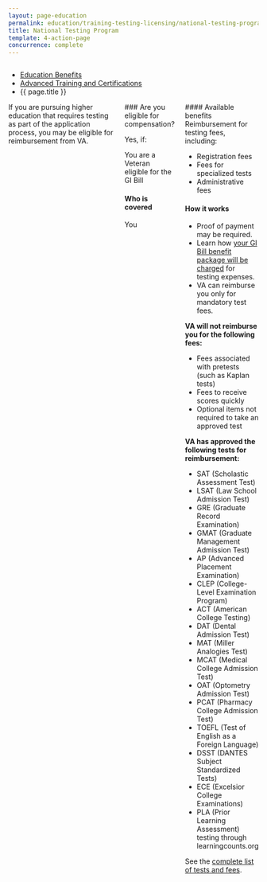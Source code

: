 ```yaml
---
layout: page-education
permalink: education/training-testing-licensing/national-testing-program/index.html
title: National Testing Program
template: 4-action-page
concurrence: complete
---
```


<div class="splash" markdown="0">
<div class="row" markdown="0">
<div class="small-12 columns" markdown="0">

<ul class="breadcrumbs" role="menubar" aria-label="Primary">
<li class="parent"><a href="{{ site.url }}/education/">Education Benefits</a></li>
<li class="parent"><a href="{{ site.url }}/education/training-testing-licensing/">Advanced Training and Certifications</a></li>
<li class="active">{{ page.title }}</li>
</ul>

</div>
</div>
</div>

<div class="main" role="main" markdown="0">

<!--<div class="action-bar">
  <div class="row">
    <div class="small-12 columns">
      
    </div>
  </div>  
</div>-->

<div class="section one" markdown="0">
<div class="primary" markdown="0">
<div class="row" markdown="0">
<div class="small-12 columns" markdown="1">
<div markdown="1">
If you are pursuing higher education that requires testing as part of the application process, you may be eligible for reimbursement from VA.
</div>
<div class="call-out" markdown="1">
### Are you eligible for compensation? 

Yes, if: 

You are a Veteran eligible for the GI Bill

#### Who is covered

You
</div>
<div markdown="1">
#### Available benefits
Reimbursement for testing fees, including:

- Registration fees
- Fees for specialized tests
- Administrative fees

#### How it works
- Proof of payment may be required.
- Learn how [your GI Bill benefit package will be charged](https://gibill.custhelp.com/app/answers/detail/a_id/29) for testing expenses.
- VA can reimburse you only for mandatory test fees.

**VA will not reimburse you for the following fees:**

- Fees associated with pretests (such as Kaplan tests)
- Fees to receive scores quickly
- Optional items not required to take an approved test

**VA has approved the following tests for reimbursement:**

- SAT (Scholastic Assessment Test)
- LSAT (Law School Admission Test)
- GRE (Graduate Record Examination)
- GMAT (Graduate Management Admission Test)
- AP (Advanced Placement Examination)
- CLEP (College-Level Examination Program)
- ACT (American College Testing)
- DAT (Dental Admission Test)
- MAT (Miller Analogies Test)
- MCAT (Medical College Admission Test)
- OAT (Optometry Admission Test)
- PCAT (Pharmacy College Admission Test)
- TOEFL (Test of English as a Foreign Language)
- DSST (DANTES Subject Standardized Tests)
- ECE (Excelsior College Examinations)
- PLA (Prior Learning Assessment) testing through learningcounts.org

See the [complete list of tests and fees](http://inquiry.vba.va.gov/weamspub/buildSearchNE.do).
</div>
</div>

</div>
</div>


</div>
